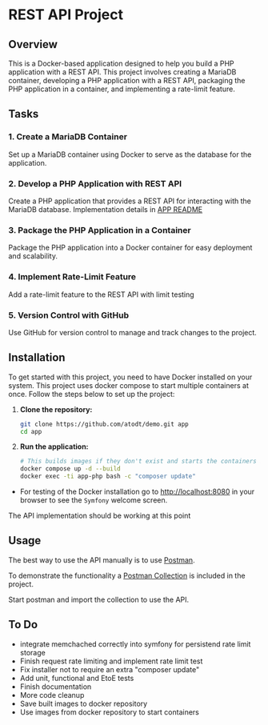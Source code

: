 # REST API Project

## Overview

This is a Docker-based application designed to help you build a PHP application with a REST API. This project involves creating a MariaDB container, developing a PHP application with a REST API, packaging the PHP application in a container, and implementing a rate-limit feature.

## Tasks

### 1. Create a MariaDB Container
Set up a MariaDB container using Docker to serve as the database for the application.

### 2. Develop a PHP Application with REST API
Create a PHP application that provides a REST API for interacting with the MariaDB database.
Implementation details in [APP README](app/docs/README.md)

### 3. Package the PHP Application in a Container
Package the PHP application into a Docker container for easy deployment and scalability.

### 4. Implement Rate-Limit Feature
Add a rate-limit feature to the REST API with limit testing

### 5. Version Control with GitHub
Use GitHub for version control to manage and track changes to the project.

## Installation

To get started with this project, you need to have Docker installed on your system. 
This project uses docker compose to start multiple containers at once.
Follow the steps below to set up the project:

1. **Clone the repository:**
    ```sh
    git clone https://github.com/atodt/demo.git app
    cd app
    ```

2. **Run the application:** 
   ```sh
   # This builds images if they don't exist and starts the containers in the docker stack after.
   docker compose up -d --build
   docker exec -ti app-php bash -c "composer update"
   ```

- For testing of the Docker installation go to [http://localhost:8080](http://localhost:8080) 
  in your browser to see the ``Symfony`` welcome screen.

The API implementation should be working at this point

## Usage
The best way to use the API manually is to use [Postman](https://www.postman.com).

To demonstrate the functionality a [Postman Collection](app/docs/DR.postman_collection.json)
is included in the project.

Start postman and import the collection to use the API.

## To Do
- integrate memchached correctly into symfony for persistend rate limit storage
- Finish request rate limiting and implement rate limit test 
- Fix installer not to require an extra "composer update"
- Add unit, functional and EtoE tests
- Finish documentation
- More code cleanup 
- Save built images to docker repository
- Use images from docker repository to start containers 
